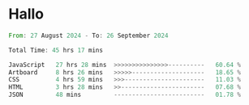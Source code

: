 # Hallo
<!--START_SECTION:waka-->

```rust
From: 27 August 2024 - To: 26 September 2024

Total Time: 45 hrs 17 mins

JavaScript   27 hrs 28 mins  >>>>>>>>>>>>>>>----------   60.64 %
Artboard     8 hrs 26 mins   >>>>>--------------------   18.65 %
CSS          4 hrs 59 mins   >>>----------------------   11.03 %
HTML         3 hrs 28 mins   >>-----------------------   07.68 %
JSON         48 mins         -------------------------   01.78 %
```

<!--END_SECTION:waka-->
